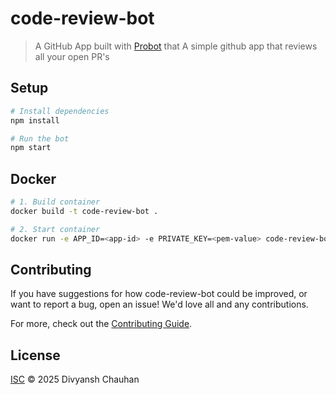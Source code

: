# code-review-bot

> A GitHub App built with [Probot](https://github.com/probot/probot) that A simple github app that reviews all your open PR&#x27;s

## Setup

```sh
# Install dependencies
npm install

# Run the bot
npm start
```

## Docker

```sh
# 1. Build container
docker build -t code-review-bot .

# 2. Start container
docker run -e APP_ID=<app-id> -e PRIVATE_KEY=<pem-value> code-review-bot
```

## Contributing

If you have suggestions for how code-review-bot could be improved, or want to report a bug, open an issue! We'd love all and any contributions.

For more, check out the [Contributing Guide](CONTRIBUTING.md).

## License

[ISC](LICENSE) © 2025 Divyansh Chauhan
